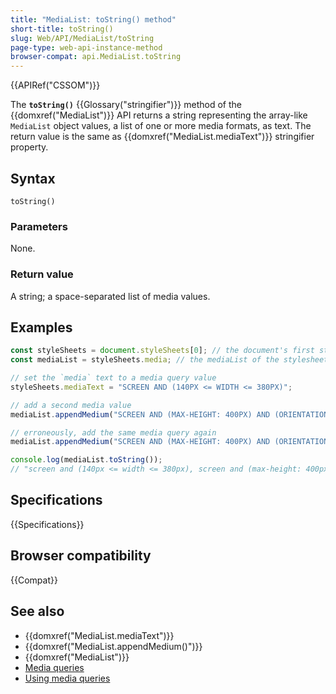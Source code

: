 ```yaml
---
title: "MediaList: toString() method"
short-title: toString()
slug: Web/API/MediaList/toString
page-type: web-api-instance-method
browser-compat: api.MediaList.toString
---
```


{{APIRef("CSSOM")}}

The **`toString()`** {{Glossary("stringifier")}} method of the {{domxref("MediaList")}} API returns a string representing the array-like `MediaList` object values, a list of one or more media formats, as text. The return value is the same as {{domxref("MediaList.mediaText")}} stringifier property.

## Syntax

```js-nolint
toString()
```

### Parameters

None.

### Return value

A string; a space-separated list of media values.

## Examples

```js
const styleSheets = document.styleSheets[0]; // the document's first stylesheet
const mediaList = styleSheets.media; // the mediaList of the stylesheet

// set the `media` text to a media query value
styleSheets.mediaText = "SCREEN AND (140PX <= WIDTH <= 380PX)";

// add a second media value
mediaList.appendMedium("SCREEN AND (MAX-HEIGHT: 400PX) AND (ORIENTATION: LANDSCAPE))");

// erroneously, add the same media query again
mediaList.appendMedium("SCREEN AND (MAX-HEIGHT: 400PX) AND (ORIENTATION: LANDSCAPE))");

console.log(mediaList.toString());
// "screen and (140px <= width <= 380px), screen and (max-height: 400px) and (orientation: landscape)" 
```

## Specifications

{{Specifications}}

## Browser compatibility

{{Compat}}

## See also

- {{domxref("MediaList.mediaText")}}
- {{domxref("MediaList.appendMedium()")}}
- {{domxref("MediaList")}}
- [Media queries](/en-US/docs/Web/CSS/CSS_media_queries)
- [Using media queries](/en-US/docs/Web/CSS/CSS_media_queries/Using_media_queries)

